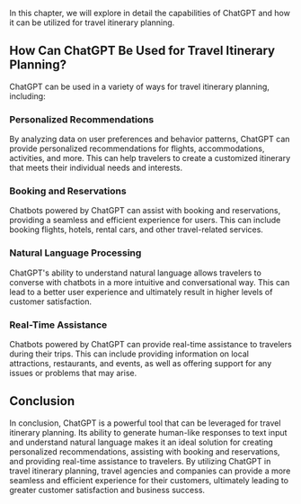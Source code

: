 
In this chapter, we will explore in detail the capabilities of ChatGPT and how it can be utilized for travel itinerary planning.

How Can ChatGPT Be Used for Travel Itinerary Planning?
------------------------------------------------------

ChatGPT can be used in a variety of ways for travel itinerary planning, including:

### Personalized Recommendations

By analyzing data on user preferences and behavior patterns, ChatGPT can provide personalized recommendations for flights, accommodations, activities, and more. This can help travelers to create a customized itinerary that meets their individual needs and interests.

### Booking and Reservations

Chatbots powered by ChatGPT can assist with booking and reservations, providing a seamless and efficient experience for users. This can include booking flights, hotels, rental cars, and other travel-related services.

### Natural Language Processing

ChatGPT's ability to understand natural language allows travelers to converse with chatbots in a more intuitive and conversational way. This can lead to a better user experience and ultimately result in higher levels of customer satisfaction.

### Real-Time Assistance

Chatbots powered by ChatGPT can provide real-time assistance to travelers during their trips. This can include providing information on local attractions, restaurants, and events, as well as offering support for any issues or problems that may arise.

Conclusion
----------

In conclusion, ChatGPT is a powerful tool that can be leveraged for travel itinerary planning. Its ability to generate human-like responses to text input and understand natural language makes it an ideal solution for creating personalized recommendations, assisting with booking and reservations, and providing real-time assistance to travelers. By utilizing ChatGPT in travel itinerary planning, travel agencies and companies can provide a more seamless and efficient experience for their customers, ultimately leading to greater customer satisfaction and business success.
